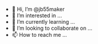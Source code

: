 - 👋 Hi, I’m @jb55maker
- 👀 I’m interested in ...
- 🌱 I’m currently learning ...
- 💞️ I’m looking to collaborate on ...
- 📫 How to reach me ...

<!---
jb55maker/jb55maker is a ✨ special ✨ repository because its `README.md` (this file) appears on your GitHub profile.
You can click the Preview link to take a look at your changes.
--->
